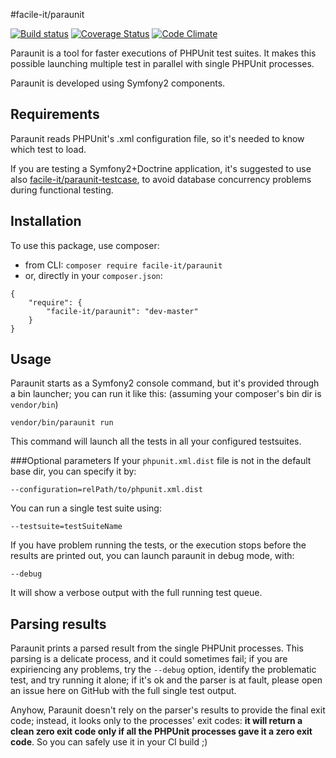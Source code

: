 #facile-it/paraunit

[![Build status][Master build image]][Master build link]
[![Coverage Status][Master coverage image]][Master coverage link]
[![Code Climate][Master climate image]][Master climate link]

Paraunit is a tool for faster executions of PHPUnit test suites. It makes this possible launching multiple test in parallel with single PHPUnit processes.

Paraunit is developed using Symfony2 components.

## Requirements
Paraunit reads PHPUnit's .xml configuration file, so it's needed to know which test to load.

If you are testing a Symfony2+Doctrine application, it's suggested to use also [facile-it/paraunit-testcase](https://github.com/facile-it/paraunit-testcase), to avoid database concurrency problems during functional testing.

## Installation
To use this package, use composer:

 * from CLI: `composer require facile-it/paraunit`
 * or, directly in your `composer.json`:

``` 
{
    "require": {
        "facile-it/paraunit": "dev-master"
    }
}
```

## Usage
Paraunit starts as a Symfony2 console command, but it's provided through a bin launcher; you can run it like this: (assuming your composer's bin dir is `vendor/bin`)

`vendor/bin/paraunit run`

This command will launch all the tests in all your configured testsuites.

###Optional parameters
If your `phpunit.xml.dist` file is not in the default base dir, you can specify it by:

`--configuration=relPath/to/phpunit.xml.dist`

You can run a single test suite using:

`--testsuite=testSuiteName`

If you have problem running the tests, or the execution stops before the results are printed out, you can launch paraunit in debug mode, with:

`--debug`

It will show a verbose output with the full running test queue.

## Parsing results

Paraunit prints a parsed result from the single PHPUnit processes. This parsing is a delicate process, and it could sometimes fail; if you are expiriencing any problems, try the `--debug` option, identify the problematic test, and try running it alone; if it's ok and the parser is at fault, please open an issue here on GitHub with the full single test output.


Anyhow, Paraunit doesn't rely on the parser's results to provide the final exit code; instead, it looks only to the processes' exit codes: **it will return a clean zero exit code only if all the PHPUnit processes gave it a zero exit code**. So you can safely use it in your CI build ;)

[Master build image]: https://travis-ci.org/facile-it/paraunit.svg
[Master climate image]: https://codeclimate.com/github/facile-it/paraunit/badges/gpa.svg
[Master coverage image]: https://coveralls.io/repos/facile-it/paraunit/badge.svg?branch=master&service=github

[Master build link]: https://travis-ci.org/facile-it/paraunit
[Master climate link]: https://codeclimate.com/github/facile-it/paraunit
[Master coverage link]: https://coveralls.io/github/facile-it/paraunit?branch=master
